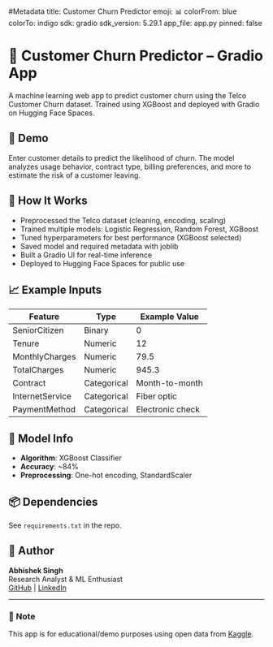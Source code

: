 #Metadata
title: Customer Churn Predictor
emoji: 📊
colorFrom: blue
colorTo: indigo
sdk: gradio
sdk_version: 5.29.1
app_file: app.py
pinned: false

# 🧠 Customer Churn Predictor – Gradio App

A machine learning web app to predict customer churn using the Telco Customer Churn dataset. Trained using XGBoost and deployed with Gradio on Hugging Face Spaces.

## 🚀 Demo

Enter customer details to predict the likelihood of churn. The model analyzes usage behavior, contract type, billing preferences, and more to estimate the risk of a customer leaving.

## 📂 How It Works

- Preprocessed the Telco dataset (cleaning, encoding, scaling)
- Trained multiple models: Logistic Regression, Random Forest, XGBoost
- Tuned hyperparameters for best performance (XGBoost selected)
- Saved model and required metadata with joblib
- Built a Gradio UI for real-time inference
- Deployed to Hugging Face Spaces for public use

## 📈 Example Inputs

| Feature            | Type       | Example Value         |
|--------------------|------------|------------------------|
| SeniorCitizen      | Binary     | 0                     |
| Tenure             | Numeric    | 12                    |
| MonthlyCharges     | Numeric    | 79.5                  |
| TotalCharges       | Numeric    | 945.3                 |
| Contract           | Categorical| Month-to-month        |
| InternetService    | Categorical| Fiber optic           |
| PaymentMethod      | Categorical| Electronic check      |

## 🧪 Model Info

- **Algorithm**: XGBoost Classifier
- **Accuracy**: ~84%
- **Preprocessing**: One-hot encoding, StandardScaler

## 📦 Dependencies

See `requirements.txt` in the repo.

## 🙋 Author

**Abhishek Singh**  
Research Analyst & ML Enthusiast  
[GitHub](https://github.com/100abhishek) | [LinkedIn](https://www.linkedin.com/in/abhisheksingh100/)  

---

### 🚧 Note

This app is for educational/demo purposes using open data from [Kaggle](https://www.kaggle.com/blastchar/telco-customer-churn).
